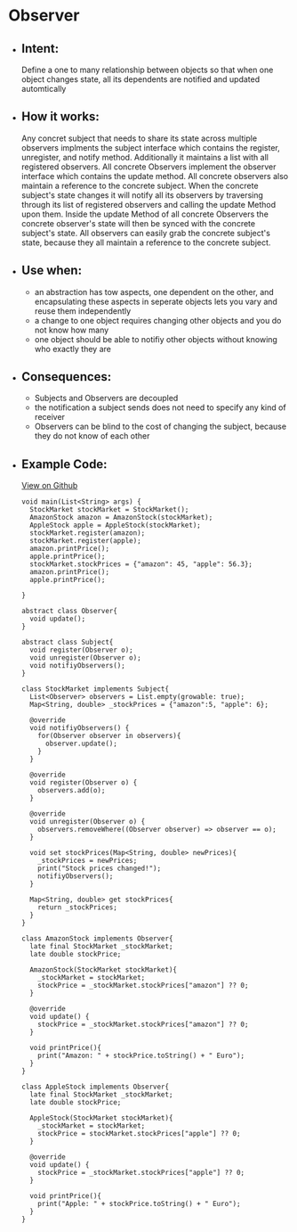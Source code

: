# Observer

- ## Intent:
  Define a one to many relationship between objects so that when one object changes state, all its dependents are notified and updated automtically

- ## How it works:
  Any concret subject that needs to share its state across multiple observers implments the subject interface which contains the register, unregister, and notify method. Additionally it maintains a list with all registered observers. All concrete Observers implement the observer interface which contains the update method. All concrete observers also maintain a reference to the concrete subject. When the concrete subject's state changes it will notify all its observers by traversing through its list of registered observers and calling the update Method upon them. Inside the update Method of all concrete Observers the concrete observer's state will then be synced with the concrete subject's state. All observers can easily grab the concrete subject's state, because they all maintain a reference to the concrete subject.

- ## Use when:
  - an abstraction has tow aspects, one dependent on the other, and encapsulating these aspects in seperate objects lets you vary and reuse them independently
  - a change to one object requires changing other objects and you do not know how many
  - one object should be able to notifiy other objects without knowing who exactly they are

- ## Consequences:
  - Subjects and Observers are decoupled
  - the notification a subject sends does not need to specify any kind of receiver
  - Observers can be blind to the cost of changing the subject, because they do not know of each other

- ## Example Code:
  [View on Github](https://github.com/TheUltimateOptimist/Design-Patterns/blob/master/Observer/observer_example.dart)

      void main(List<String> args) {
        StockMarket stockMarket = StockMarket();
        AmazonStock amazon = AmazonStock(stockMarket);
        AppleStock apple = AppleStock(stockMarket);
        stockMarket.register(amazon);
        stockMarket.register(apple);
        amazon.printPrice();
        apple.printPrice();
        stockMarket.stockPrices = {"amazon": 45, "apple": 56.3};
        amazon.printPrice();
        apple.printPrice();

      }

      abstract class Observer{
        void update();
      }

      abstract class Subject{
        void register(Observer o);
        void unregister(Observer o);
        void notifiyObservers();
      }

      class StockMarket implements Subject{
        List<Observer> observers = List.empty(growable: true);
        Map<String, double> _stockPrices = {"amazon":5, "apple": 6};

        @override
        void notifiyObservers() {
          for(Observer observer in observers){
            observer.update();
          }
        }

        @override
        void register(Observer o) {
          observers.add(o);
        }

        @override
        void unregister(Observer o) {
          observers.removeWhere((Observer observer) => observer == o);
        }

        void set stockPrices(Map<String, double> newPrices){
          _stockPrices = newPrices;
          print("Stock prices changed!");
          notifiyObservers();
        }

        Map<String, double> get stockPrices{
          return _stockPrices;
        }
      }

      class AmazonStock implements Observer{
        late final StockMarket _stockMarket;
        late double stockPrice;

        AmazonStock(StockMarket stockMarket){
          _stockMarket = stockMarket;
          stockPrice = _stockMarket.stockPrices["amazon"] ?? 0;
        }

        @override
        void update() {
          stockPrice = _stockMarket.stockPrices["amazon"] ?? 0;
        }

        void printPrice(){
          print("Amazon: " + stockPrice.toString() + " Euro");
        }
      }

      class AppleStock implements Observer{
        late final StockMarket _stockMarket;
        late double stockPrice;

        AppleStock(StockMarket stockMarket){
          _stockMarket = stockMarket;
          stockPrice = stockMarket.stockPrices["apple"] ?? 0;
        }

        @override
        void update() {
          stockPrice = _stockMarket.stockPrices["apple"] ?? 0;
        }

        void printPrice(){
          print("Apple: " + stockPrice.toString() + " Euro");
        }
      }